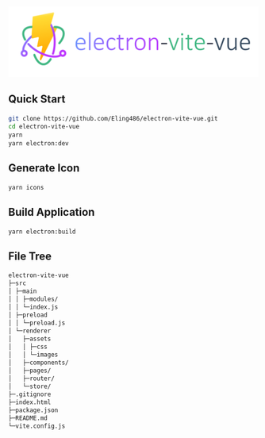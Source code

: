<img src="./src/renderer/assets/images/logo-text.png">

## Quick Start
```bash
git clone https://github.com/Eling486/electron-vite-vue.git
cd electron-vite-vue
yarn
yarn electron:dev
```

## Generate Icon
```bash
yarn icons
```

## Build Application
```bash
yarn electron:build
```

## File Tree
```
electron-vite-vue
├─src
│ ├─main
│ │ ├─modules/
│ │ └─index.js
│ ├─preload
│ │ └─preload.js
│ └─renderer
│   ├─assets
│   │ ├─css
│   │ └─images
│   ├─components/
│   ├─pages/
│   ├─router/
│   └─store/
├─.gitignore
├─index.html
├─package.json
├─README.md
└─vite.config.js
```